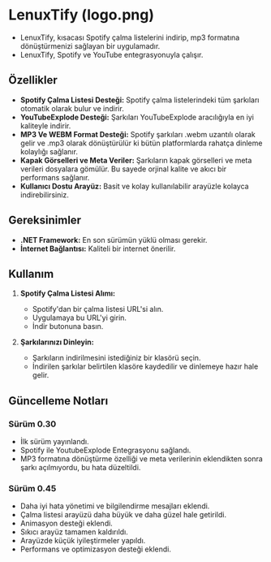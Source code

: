 # LenuxTify (logo.png)
- LenuxTify, kısacası Spotify çalma listelerini indirip, mp3 formatına dönüştürmenizi sağlayan bir uygulamadır.
- LenuxTify, Spotify ve YouTube entegrasyonuyla çalışır.

## Özellikler

- **Spotify Çalma Listesi Desteği:** Spotify çalma listelerindeki tüm şarkıları otomatik olarak bulur ve indirir.
- **YouTubeExplode Desteği:** Şarkıları YouTubeExplode aracılığıyla en iyi kaliteyle indirir.
- **MP3 Ve WEBM Format Desteği:** Spotify şarkıları .webm uzantılı olarak gelir ve .mp3 olarak dönüştürülür ki bütün platformlarda rahatça dinleme kolaylığı sağlanır.
- **Kapak Görselleri ve Meta Veriler:** Şarkıların kapak görselleri ve meta verileri dosyalara gömülür. Bu sayede orjinal kalite ve akıcı bir performans sağlanır.
- **Kullanıcı Dostu Arayüz:** Basit ve kolay kullanılabilir arayüzle kolayca indirebilirsiniz.

## Gereksinimler

- **.NET Framework:** En son sürümün yüklü olması gerekir.
- **İnternet Bağlantısı:** Kaliteli bir internet önerilir.

## Kullanım

1. **Spotify Çalma Listesi Alımı:**
   - Spotify'dan bir çalma listesi URL'si alın.
   - Uygulamaya bu URL'yi girin.
   - İndir butonuna basın. 

2. **Şarkılarınızı Dinleyin:**
   - Şarkıların indirilmesini istediğiniz bir klasörü seçin.
   - İndirilen şarkılar belirtilen klasöre kaydedilir ve dinlemeye hazır hale gelir.

## Güncelleme Notları

### Sürüm 0.30
- İlk sürüm yayınlandı.
- Spotify ile YoutubeExplode Entegrasyonu sağlandı.
- MP3 formatına dönüştürme özelliği ve meta verilerinin eklendikten sonra şarkı açılmıyordu, bu hata düzeltildi.

### Sürüm 0.45
- Daha iyi hata yönetimi ve bilgilendirme mesajları eklendi.
- Çalma listesi arayüzü daha büyük ve daha güzel hale getirildi.
- Animasyon desteği eklendi.
- Sıkıcı arayüz tamamen kaldırıldı.
- Arayüzde küçük iyileştirmeler yapıldı.
- Performans ve optimizasyon desteği eklendi.
